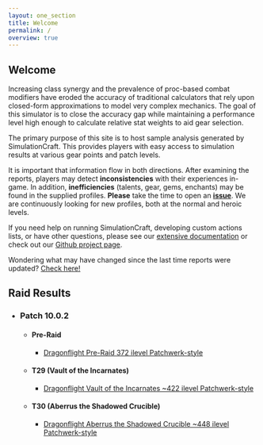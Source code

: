 ```yaml
---
layout: one_section
title: Welcome
permalink: /
overview: true
---
```

## Welcome

Increasing class synergy and the prevalence of proc-based combat modifiers have eroded the accuracy of traditional
calculators that rely upon closed-form approximations to model very complex mechanics. The goal of this simulator is
to close the accuracy gap while maintaining a performance level high enough to calculate relative stat weights to aid
gear selection.

The primary purpose of this site is to host sample analysis generated by SimulationCraft. This provides players with
easy access to simulation results at various gear points and patch levels.

It is important that information flow in both directions. After examining the reports, players may detect
**inconsistencies** with their experiences in-game. In addition, <b>inefficiencies</b> (talents, gear,
gems, enchants) may be found in the supplied profiles. <b>Please</b> take the time to open an
[**issue**](https://github.com/simulationcraft/simc/issues). We are continuously looking for new profiles,
both at the normal and heroic levels.

If you need help on running SimulationCraft, developing custom actions lists, or have other questions, please see our
[extensive documentation](https://github.com/simulationcraft/simc/wiki/StartersGuide) or check out our [Github project page](https://github.com/simulationcraft/simc).

Wondering what may have changed since the last time reports were updated? [Check here!](https://github.com/simulationcraft/simc/commits/dragonflight)

<h2 class="toggle open">Raid Results</h2>
<div class="toggle-content">
  <ul>
    <li>
      <h3>Patch 10.0.2</h3>
      <ul>
        <li>
          <h4>Pre-Raid</h4>
          <ul>
            <li><a href="{{ site.url }}/reports/PR_Raid.html">Dragonflight Pre-Raid 372 ilevel Patchwerk-style</a></li>
          </ul>
        </li>
        <li>
          <h4>T29 (Vault of the Incarnates)</h4>
          <ul>
            <li><a href="{{ site.url }}/reports/T29_Raid.html">Dragonflight Vault of the Incarnates ~422 ilevel Patchwerk-style</a></li>
          </ul>
        </li>
        <li>
          <h4>T30 (Aberrus the Shadowed Crucible)</h4>
          <ul>
            <li><a href="{{ site.url }}/reports/T30_Raid.html">Dragonflight Aberrus the Shadowed Crucible ~448 ilevel Patchwerk-style</a></li>
          </ul>
        </li>
      </ul>
    </li>
  </ul>
</div>
